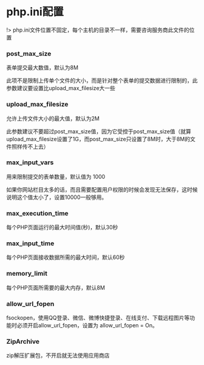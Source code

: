 # php.ini配置

!> php.ini文件位置不固定，每个主机的目录不一样，需要咨询服务商此文件的位置

### post_max_size

表单提交最大数值，默认为8M

此项不是限制上传单个文件的大小，而是针对整个表单的提交数据进行限制的，此参数建议要设置比upload_max_filesize大一些

### upload_max_filesize

允许上传文件大小的最大值，默认为2M

此参数建议不要超过post_max_size值，因为它受控于post_max_size值（就算upload_max_filesize设置了1G，而post_max_size只设置了8M时，大于8M的文件照样传不上去）

### max_input_vars

用来限制提交的表单数量，默认值为 1000

如果你网站栏目太多的话，而且需要配置用户权限的时候会发现无法保存，这时候说明这个值太小了，设置10000一般够用。

### max_execution_time

每个PHP页面运行的最大时间值(秒)，默认30秒

### max_input_time

每个PHP页面接收数据所需的最大时间，默认60秒

### memory_limit

每个PHP页面所需要的最大内存，默认8M

### allow_url_fopen

fsockopen，使用QQ登录、微信、微博快捷登录、在线支付、下载远程图片等功能时必须开启allow_url_fopen，设置为 allow_url_fopen = On。

### ZipArchive

zip解压扩展包，不开启就无法使用应用商店

